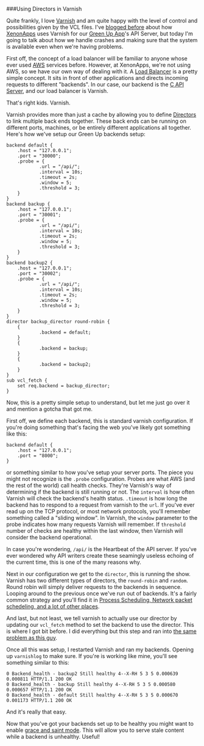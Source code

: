###Using Directors in Varnish

Quite frankly, I love [Varnish] and am quite happy with the level of control and
possibilities given by the VCL files. I've [blogged before] about how [XenonApps]
uses Varnish for our [Green Up App]'s API Server, but today I'm going to talk 
about how we handle crashes and making sure that the system is available even
when we're having problems.

First off, the concept of a load balancer will be familiar to anyone whose ever
used [AWS] services before. However, at XenonApps, we're not using AWS, so we
have our own way of dealing with it. A [Load Balancer] is a pretty simple concept.
It sits in front of other applications and directs incoming requests to different
"backends". In our case, our backend is the [C API Server], and our load balancer
is Varnish.

That's right kids. Varnish.

Varnish provides more than just a cache by allowing you to define [Directors] to
link multiple back ends together. These back ends can be running on different
ports, machines, or be entirely different applications all together. Here's how
we've setup our Green Up backends setup:

    backend default {
        .host = "127.0.0.1";
        .port = "30000";
        .probe = {
                .url = "/api/";
                .interval = 10s;
                .timeout = 2s;
                .window = 5;
                .threshold = 3;
        }
	}
	backend backup {
        .host = "127.0.0.1";
        .port = "30001";
        .probe = {
                .url = "/api/";
                .interval = 10s;
                .timeout = 2s;
                .window = 5;
                .threshold = 3;
        }
	}
	backend backup2 {
        .host = "127.0.0.1";
        .port = "30002";
        .probe = {
                .url = "/api/";
                .interval = 10s;
                .timeout = 2s;
                .window = 5;
                .threshold = 3;
        }
	}
	director backup_director round-robin {
        {
                .backend = default;
        }
        {
                .backend = backup;
        }
        {
                .backend = backup2;
        }
	}
	sub vcl_fetch {
        set req.backend = backup_director;
	}


Now, this is a pretty simple setup to understand, but let me just go over it and
mention a gotcha that got me. 

First off, we define each backend, this is standard varnish configuration. If 
you're doing something that's facing the web you've likely got something like this:

	backend default {
		.host = "127.0.0.1";
		.port = "8000";
	}

or something similar to how you've setup your server ports. The piece you might
not recognize is the `.probe` configuration. Probes are what AWS (and the rest of the world)
call health checks. They're Varnish's way of determining if the backend is still
running or not. The `interval` is how often Varnish will check the backend's health status.
`.timeout` is how long the backend has to respond to a request from varnish to the `url`.
If you've ever read up on the TCP protocol, or most network protocols, you'll remember
something called a "sliding window". In Varnish, the `window` parameter to the probe
indicates how many requests Varnish will remember. If `threshold` number of checks
are healthy within the last window, then Varnish will consider the backend operational.

In case you're wondering, `/api/` is the Heartbeat of the API server. If you've ever
wondered why API writers create these seamingly useless echoing of the current time, 
this is one of the many reasons why.

Next in our configuration we get to the `director`, this is running the show. Varnish
has two different types of directors, the `round-robin` and `random`. Round robin
will simply deliver requests to the backends in sequence. Looping around to the previous
once we've run out of backends. It's a fairly common strategy and you'll find it
in [Process Scheduling, Network packet schedeling, and a lot of other places].

And last, but not least, we tell varnish to actually use our director by updating
our `vcl_fetch` method to set the backend to use the director. This is where I
got bit before. I did everything but this step and ran into [the same problem as this guy].

Once all this was setup, I restarted Varnish and ran my backends. Opening up `varnishlog`
to make sure. If you're is working like mine, you'll see something similar to this:

    0 Backend_health - backup2 Still healthy 4--X-RH 5 3 5 0.000639 0.000811 HTTP/1.1 200 OK
    0 Backend_health - backup Still healthy 4--X-RH 5 3 5 0.000580 0.000657 HTTP/1.1 200 OK
    0 Backend_health - default Still healthy 4--X-RH 5 3 5 0.000670 0.001173 HTTP/1.1 200 OK

And it's really that easy.


Now that you've got your backends set up to be healthy you might want to enable 
[grace and saint mode]. This will allow you to serve stale content while a backend
is unhealthy. Useful! 



[Varnish]:https://www.varnish-cache.org/
[blogged before]:http://ethanjoachimeldridge.info/blog/varnish
[XenonApps]:http://xenonapps.com
[Green Up App]:https://itunes.apple.com/us/app/green-up-vt/id860271437?ls=1&mt=8
[AWS]:http://aws.amazon.com/
[Load Balancer]:http://en.wikipedia.org/wiki/Load_balancing_(computing)
[C API Server]:https://github.com/EJEHardenberg/green-serv
[Directors]:https://www.varnish-cache.org/docs/2.1/tutorial/advanced_backend_servers.html
[the same problem as this guy]:https://www.varnish-cache.org/lists/pipermail/varnish-misc/2011-May/020566.html
[Process Scheduling, Network packet schedeling, and a lot of other places]:http://en.wikipedia.org/wiki/Round-robin_scheduling
[grace and saint mode]:https://www.varnish-cache.org/docs/3.0/tutorial/handling_misbehaving_servers.html#tutorial-handling-misbehaving-servers